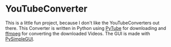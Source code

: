 # YouTubeConverter

This is a little fun project, because I don't like the YouTubeConverters out there.
This Converter is written in Python using [PyTube](https://pytube.io/en/latest/) for downloading and [ffmpeg](https://www.ffmpeg.org/)
for converting the downloaded Videos. The GUI is made with [PySimpleGUI](https://pysimplegui.readthedocs.io/en/latest/).
